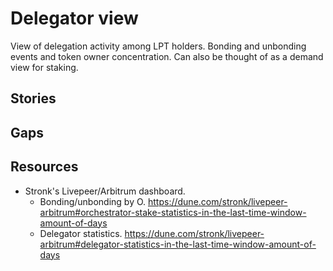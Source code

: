 # Delegator view

View of delegation activity among LPT holders. Bonding and unbonding events and token owner concentration. Can also be thought of as a demand view for staking.

## Stories



## Gaps



## Resources

* Stronk's Livepeer/Arbitrum dashboard.
  * Bonding/unbonding by O. https://dune.com/stronk/livepeer-arbitrum#orchestrator-stake-statistics-in-the-last-time-window-amount-of-days
  * Delegator statistics. https://dune.com/stronk/livepeer-arbitrum#delegator-statistics-in-the-last-time-window-amount-of-days